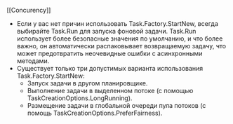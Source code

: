[[Concurency]]

- Если у вас нет причин использовать Task.Factory.StartNew, всегда выбирайте Task.Run для запуска фоновой задачи. Task.Run использует более безопасные значения по умолчанию, и что более важно, он автоматически распаковывает возвращаемую задачу, что может предотвратить неочевидные ошибки с асинхронными методами.
- Существует только три допустимых варианта использования Task.Factory.StartNew:
	 - Запуск задачи в другом планировщике.
    - Выполнение задачи в выделенном потоке (с помощью TaskCreationOptions.LongRunning).
	 - Размещение задачи в глобальной очереди пула потоков (с помощь TaskCreationOptions.PreferFairness).